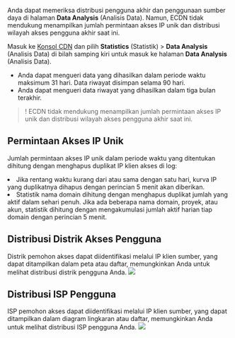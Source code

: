 Anda dapat memeriksa distribusi pengguna akhir dan penggunaan sumber daya di halaman **Data Analysis** (Analisis Data). Namun, ECDN tidak mendukung menampilkan jumlah permintaan akses IP unik dan distribusi wilayah akses pengguna akhir saat ini.


Masuk ke [Konsol CDN](https://console.cloud.tencent.com/cdn) dan pilih **Statistics** (Statistik) > **Data Analysis** (Analisis Data) di bilah samping kiri untuk masuk ke halaman **Data Analysis** (Analisis Data).

- Anda dapat mengueri data yang dihasilkan dalam periode waktu maksimum 31 hari. Data riwayat disimpan selama 90 hari.
- Anda dapat mengueri data riwayat yang dihasilkan dalam tiga bulan terakhir.

>! ECDN tidak mendukung menampilkan jumlah permintaan akses IP unik dan distribusi wilayah akses pengguna akhir saat ini.


## Permintaan Akses IP Unik
Jumlah permintaan akses IP unik dalam periode waktu yang ditentukan dihitung dengan menghapus duplikat IP klien akses di log:
<li>Jika rentang waktu kurang dari atau sama dengan satu hari, kurva IP yang duplikatnya dihapus dengan perincian 5 menit akan diberikan.</li>
<li>Statistik nama domain dihitung dengan menghapus duplikat jumlah yang aktif dalam sehari penuh. Jika ada beberapa nama domain, proyek, atau akun, statistik dihitung dengan mengakumulasi jumlah aktif harian tiap domain dengan perincian 5 menit.</li>
<img src="https://main.qcloudimg.com/raw/bed86e21420fe337d6b0587090fe4b64.png" alt>


## Distribusi Distrik Akses Pengguna
Distrik pemohon akses dapat diidentifikasi melalui IP klien sumber, yang dapat ditampilkan dalam peta atau daftar, memungkinkan Anda untuk melihat distribusi distrik pengguna Anda.
![](https://main.qcloudimg.com/raw/d89e4321c94499833d04841c7e5e3597.png)

## Distribusi ISP Pengguna
ISP pemohon akses dapat diidentifikasi melalui IP klien sumber, yang dapat ditampilkan dalam diagram lingkaran atau daftar, memungkinkan Anda untuk melihat distribusi ISP pengguna Anda.
![](https://main.qcloudimg.com/raw/b6fa25e2fb72dbcd02e11fae43e888ed.png)
